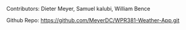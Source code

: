 Contributors: 
  Dieter Meyer,
  Samuel kalubi,
  William Bence
  
Github Repo: https://github.com/MeyerDC/WPR381-Weather-App.git
